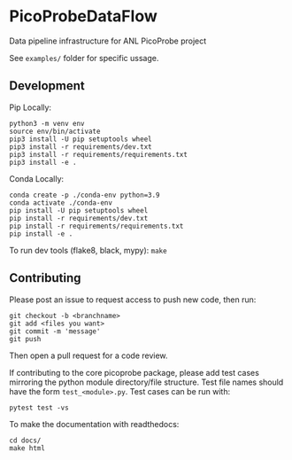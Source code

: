 # PicoProbeDataFlow
Data pipeline infrastructure for ANL PicoProbe project

See `examples/` folder for specific ussage.

## Development

Pip Locally:
```
python3 -m venv env
source env/bin/activate
pip3 install -U pip setuptools wheel
pip3 install -r requirements/dev.txt
pip3 install -r requirements/requirements.txt
pip3 install -e .
```

Conda Locally: 
```
conda create -p ./conda-env python=3.9 
conda activate ./conda-env
pip install -U pip setuptools wheel
pip install -r requirements/dev.txt
pip install -r requirements/requirements.txt
pip install -e .
```

To run dev tools (flake8, black, mypy): `make`

## Contributing

Please post an issue to request access to push new code, then run:
```
git checkout -b <branchname>
git add <files you want>
git commit -m 'message'
git push
```
Then open a pull request for a code review.

If contributing to the core picoprobe package, please add test cases
mirroring the python module directory/file structure. Test file names
should have the form `test_<module>.py`. Test cases can be run with:
```
pytest test -vs
```

To make the documentation with readthedocs:

```
cd docs/
make html
```